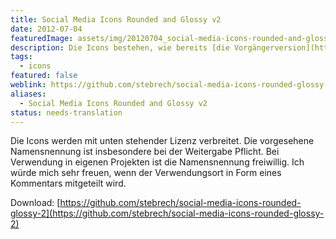 ```yaml
---
title: Social Media Icons Rounded and Glossy v2
date: 2012-07-04
featuredImage: assets/img/20120704_social-media-icons-rounded-and-glossy-v2.jpg
description: Die Icons bestehen, wie bereits [die Vorgängerversion](https://stebre.ch/arbeiten/social-media-icons-rounded-and-glossy-v1/), aus einer Reihe von Symbolen diverser Social Media Diensten. Diese Icons wurden durch einen runderen Hintergrund ersetzt. Ausserdem kommt ein anderer Glanzeffekt zum Einsatz.
tags:
  - icons
featured: false
weblink: https://github.com/stebrech/social-media-icons-rounded-glossy-2
aliases:
  - Social Media Icons Rounded and Glossy v2
status: needs-translation
---
```

Die Icons werden mit unten stehender Lizenz verbreitet. Die vorgesehene Namensnennung ist insbesondere bei der Weitergabe Pflicht. Bei Verwendung in eigenen Projekten ist die Namensnennung freiwillig. Ich würde mich sehr freuen, wenn der Verwendungsort in Form eines Kommentars mitgeteilt wird.

Download: [https://github.com/stebrech/social-media-icons-rounded-glossy-2](https://github.com/stebrech/social-media-icons-rounded-glossy-2)
